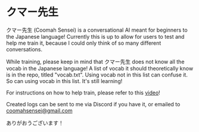 # クマー先生

クマー先生 (Coomah Sensei) is a conversational AI meant for beginners to the Japanese language!
Currently this is up to allow for users to test and help me train it, because I could only think of so many different conversations.

While training, please keep in mind that クマー先生 does not know all the vocab in the Japanese language! A list of vocab it should theoretically know is in the repo, titled "vocab.txt". Using vocab not in this list can confuse it. So can using vocab in this list. It's still learning!

For instructions on how to help train, please refer to this [video](https://youtu.be/ejZxaUEOC_A)!

Created logs can be sent to me via Discord if you have it, or emailed to coomahsensei@gmail.com

ありがおうございます！
